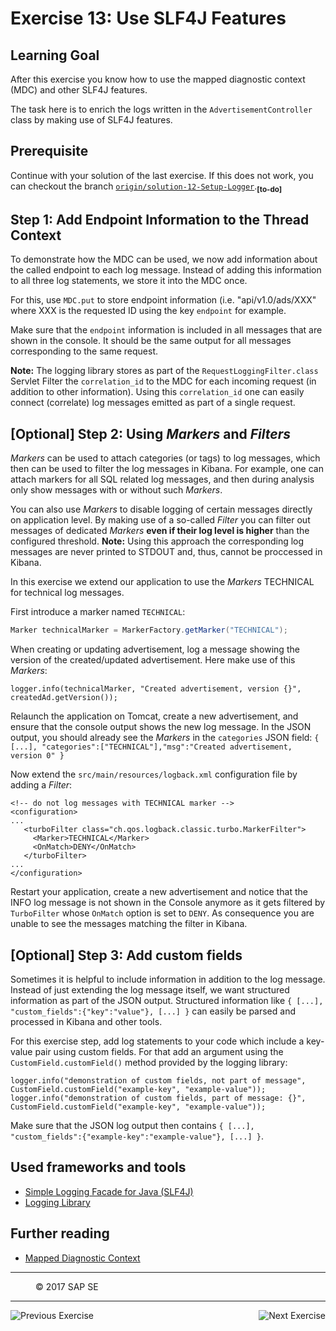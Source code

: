 Exercise 13: Use SLF4J Features
===============================

## Learning Goal
After this exercise you know how to use the mapped diagnostic context (MDC) and other SLF4J features. 

The task here is to enrich the logs written in the `AdvertisementController` class by making use of SLF4J features.

## Prerequisite
Continue with your solution of the last exercise. If this does not work, you can checkout the branch [`origin/solution-12-Setup-Logger`](https://github.wdf.sap.corp/cc-java/cc-bulletinboard-ads-spring-webmvc/tree/solution-12-Setup-Logger).<sub><b>[to-do]</b></sub>

## Step 1: Add Endpoint Information to the Thread Context
To demonstrate how the MDC can be used, we now add information about the called endpoint to each log message. Instead of adding this information to all three log statements, we store it into the MDC once.

For this, use `MDC.put` to store endpoint information (i.e. "api/v1.0/ads/XXX" where XXX is the requested ID using the key `endpoint` for example.

Make sure that the `endpoint` information is included in all messages that are shown in the console. It should be the same output for all messages corresponding to the same request. 

**Note:** The logging library stores as part of the `RequestLoggingFilter.class` Servlet Filter the `correlation_id` to the MDC for each incoming request (in addition to other information). Using this `correlation_id` one can easily connect (correlate) log messages emitted as part of a single request. 

## [Optional] Step 2: Using _Markers_ and _Filters_
_Markers_ can be used to attach categories (or tags) to log messages, which then can be used to filter the log messages in Kibana.
For example, one can attach markers for all SQL related log messages, and then during analysis only show messages with or without such _Markers_.

You can also use _Markers_ to disable logging of certain messages directly on application level. By making use of a so-called _Filter_ you can filter out messages of dedicated _Markers_ **even if their log level is higher** than the configured threshold. 
**Note:** Using this approach the corresponding log messages are never printed to STDOUT and, thus, cannot be proccessed in Kibana.

In this exercise we extend our application to use the _Markers_ TECHNICAL for technical log messages.

First introduce a marker named `TECHNICAL`:
```java
Marker technicalMarker = MarkerFactory.getMarker("TECHNICAL");
```

When creating or updating advertisement, log a message showing the version of the created/updated advertisement. Here make use of this _Markers_:
```
logger.info(technicalMarker, "Created advertisement, version {}", createdAd.getVersion());
```

Relaunch the application on Tomcat, create a new advertisement, and ensure that the console output shows the new log message.
In the JSON output, you should already see the _Markers_ in the `categories` JSON field: `{ [...], "categories":["TECHNICAL"],"msg":"Created advertisement, version 0" }`

Now extend the `src/main/resources/logback.xml` configuration file by adding a _Filter_:
```
<!-- do not log messages with TECHNICAL marker -->
<configuration>
...
   <turboFilter class="ch.qos.logback.classic.turbo.MarkerFilter">
     <Marker>TECHNICAL</Marker>
     <OnMatch>DENY</OnMatch>
   </turboFilter>
...
</configuration>
```
Restart your application, create a new advertisement and notice that the INFO log message is not shown in the Console anymore as it gets filtered by `TurboFilter` whose `OnMatch` option is set to `DENY`. As consequence you are unable to see the messages matching the filter in Kibana.

## [Optional] Step 3: Add custom fields
Sometimes it is helpful to include information in addition to the log message.
Instead of just extending the log message itself, we want structured information as part of the JSON output.
Structured information like `{ [...], "custom_fields":{"key":"value"}, [...] }` can easily be parsed and processed in Kibana and other tools.

For this exercise step, add log statements to your code which include a key-value pair using custom fields.
For that add an argument using the `CustomField.customField()` method provided by the logging library:

```
logger.info("demonstration of custom fields, not part of message", CustomField.customField("example-key", "example-value"));
logger.info("demonstration of custom fields, part of message: {}", CustomField.customField("example-key", "example-value"));
```

Make sure that the JSON log output then contains `{ [...], "custom_fields":{"example-key":"example-value"}, [...] }`.

## Used frameworks and tools
- [Simple Logging Facade for Java (SLF4J)](http://www.slf4j.org/)
- [Logging Library](https://github.com/SAP/cf-java-logging-support) 

## Further reading
- [Mapped Diagnostic Context](http://logback.qos.ch/manual/mdc.html)


***
<dl>
  <dd>
  <div class="footer">&copy; 2017 SAP SE</div>
  </dd>
</dl>
<hr>
<a href="/LoggingTracing/Exercise_12_Setup_Logger.md">
  <img align="left" alt="Previous Exercise">
</a>
<a href="/LoggingTracing/Exercise_14_GettingStarted_With_ELK_Stack.md">
  <img align="right" alt="Next Exercise">
</a>

